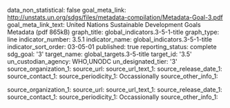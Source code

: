 data_non_statistical: false
goal_meta_link: http://unstats.un.org/sdgs/files/metadata-compilation/Metadata-Goal-3.pdf
goal_meta_link_text: United Nations Sustainable Development Goals Metadata (pdf 865kB)
graph_title: global_indicators.3-5-1-title
graph_type: line
indicator_number: 3.5.1
indicator_name: global_indicators.3-5-1-title
indicator_sort_order: 03-05-01
published: true
reporting_status: complete
sdg_goal: '3'
target_name: global_targets.3-5-title
target_id: '3.5'
un_custodian_agency: WHO,UNODC
un_designated_tier: '3'
source_organization_1: 
source_url: 
source_url_text_1: 
source_release_date_1: 
source_contact_1: 
source_periodicity_1: Occassionally
source_other_info_1: 

source_organization_1: 
source_url: 
source_url_text_1: 
source_release_date_1: 
source_contact_1: 
source_periodicity_1: Occassionally
source_other_info_1: 
